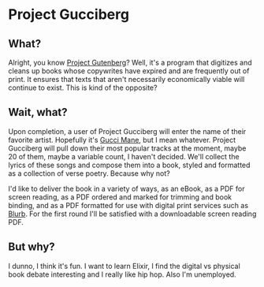 # Project Gucciberg

## What?

Alright, you know [Project Gutenberg](https://www.gutenberg.org)? Well, it's a program that digitizes and cleans up books whose copywrites have expired and are frequently out of print. It ensures that texts that aren't necessarily economically viable will continue to exist. This is kind of the opposite?

## Wait, what?

Upon completion, a user of Project Gucciberg will enter the name of their favorite artist. Hopefully it's [Gucci Mane](https://www.youtube.com/watch?v=H6Q4s_ZdvAQ), but I mean whatever. Project Gucciberg will pull down their most popular tracks at the moment, maybe 20 of them, maybe a variable count, I haven't decided. We'll collect the lyrics of these songs and compose them into a book, styled and formatted as a collection of verse poetry. Because why not?

I'd like to deliver the book in a variety of ways, as an eBook, as a PDF for screen reading, as a PDF ordered and marked for trimming and book binding, and as a PDF formatted for use with digital print services such as [Blurb](http://www.blurb.com). For the first round I'll be satisfied with a downloadable screen reading PDF.

## But why?

I dunno, I think it's fun. I want to learn Elixir, I find the digital vs physical book debate interesting and I really like hip hop. Also I'm unemployed.
